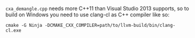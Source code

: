 `cxa_demangle.cpp` needs more C++11 than Visual Studio 2013 supports, so
to build on Windows you need to use clang-cl as C++ compiler like so:

    cmake -G Ninja -DCMAKE_CXX_COMPILER=path/to/llvm-build/bin/clang-cl.exe
